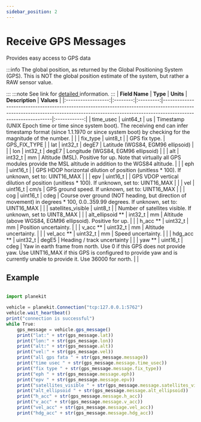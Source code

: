 ```yaml
---
sidebar_position: 2
---
```


# Receive GPS Messages

Provides easy access to GPS data

:::info
The global position, as returned by the Global Positioning System (GPS). This is NOT the global position estimate of the system, but rather a RAW sensor value.

:::
:::note
See link for [detailed ](https://mavlink.io/en/messages/common.html#GPS_RAW_INT) information. 
:::
|   **Field Name**   | **Type** | **Units** | **Description**                                                                                                                                                                            |  **Values**  |
|:------------------:|:--------:|:---------:|--------------------------------------------------------------------------------------------------------------------------------------------------------------------------------------------|:------------:|
| time_usec          | uint64_t | us        | Timestamp (UNIX Epoch time or time since system boot). The receiving end can infer timestamp format (since 1.1.1970 or since system boot) by checking for the magnitude of the number.     |              |
| fix_type           | uint8_t  |           | GPS fix type.                                                                                                                                                                              | GPS_FIX_TYPE |
| lat                | int32_t  | degE7     | Latitude (WGS84, EGM96 ellipsoid)                                                                                                                                                          |              |
| lon                | int32_t  | degE7     | Longitude (WGS84, EGM96 ellipsoid)                                                                                                                                                         |              |
| alt                | int32_t  | mm        | Altitude (MSL). Positive for up. Note that virtually all GPS modules provide the MSL altitude in addition to the WGS84 altitude.                                                           |              |
| eph                | uint16_t |           | GPS HDOP horizontal dilution of position (unitless * 100). If unknown, set to: UINT16_MAX                                                                                                  |              |
| epv                | uint16_t |           | GPS VDOP vertical dilution of position (unitless * 100). If unknown, set to: UINT16_MAX                                                                                                    |              |
| vel                | uint16_t | cm/s      | GPS ground speed. If unknown, set to: UINT16_MAX                                                                                                                                           |              |
| cog                | uint16_t | cdeg      | Course over ground (NOT heading, but direction of movement) in degrees * 100, 0.0..359.99 degrees. If unknown, set to: UINT16_MAX                                                          |              |
| satellites_visible | uint8_t  |           | Number of satellites visible. If unknown, set to UINT8_MAX                                                                                                                                 |              |
| alt_ellipsoid **   | int32_t  | mm        | Altitude (above WGS84, EGM96 ellipsoid). Positive for up.                                                                                                                                  |              |
| h_acc **           | uint32_t | mm        | Position uncertainty.                                                                                                                                                                      |              |
| v_acc **           | uint32_t | mm        | Altitude uncertainty.                                                                                                                                                                      |              |
| vel_acc **         | uint32_t | mm        | Speed uncertainty.                                                                                                                                                                         |              |
| hdg_acc **         | uint32_t | degE5     | Heading / track uncertainty                                                                                                                                                                |              |
| yaw **             | uint16_t | cdeg      | Yaw in earth frame from north. Use 0 if this GPS does not provide yaw. Use UINT16_MAX if this GPS is configured to provide yaw and is currently unable to provide it. Use 36000 for north. |              |
## Example


```jsx title="receive_gps_data.py"

import planekit

vehicle = planekit.Connection("tcp:127.0.0.1:5762")
vehicle.wait_heartbeat()
print("connection is successful")
while True:
    gps_message = vehicle.gps_message()
    print("lat:" + str(gps_message.lat))
    print("lon:" + str(gps_message.lon))
    print("alt:" + str(gps_message.alt))
    print("vel:" + str(gps_message.vel))
    print("all gps fata " + str(gps_message.message))
    print("time usec " + str(gps_message.message.time_usec))
    print("fix type " + str(gps_message.message.fix_type))
    print("eph " + str(gps_message.message.eph))
    print("epv " + str(gps_message.message.epv))
    print("satellites_visible " + str(gps_message.message.satellites_visible))
    print("alt_ellipsoid " + str(gps_message.message.alt_ellipsoid))
    print("h_acc" + str(gps_message.message.h_acc))
    print("v_acc" + str(gps_message.message.v_acc))
    print("vel_acc" + str(gps_message.message.vel_acc))
    print("hdg_acc" + str(gps_message.message.hdg_acc))
  
```

